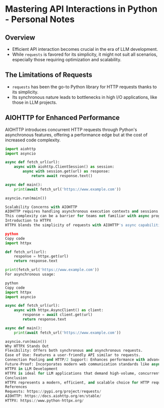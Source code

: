 # Mastering API Interactions in Python - Personal Notes

## Overview

- Efficient API interaction becomes crucial in the era of LLM development.
- While `requests` is favored for its simplicity, it might not suit all scenarios, especially those requiring optimization and scalability.

## The Limitations of Requests

- `requests` has been the go-to Python library for HTTP requests thanks to its simplicity.
- Its synchronous nature leads to bottlenecks in high I/O applications, like those in LLM projects.

## AIOHTTP for Enhanced Performance

AIOHTTP introduces concurrent HTTP requests through Python's asynchronous features, offering a performance edge but at the cost of increased code complexity.

```python
import aiohttp
import asyncio

async def fetch_url(url):
    async with aiohttp.ClientSession() as session:
        async with session.get(url) as response:
            return await response.text()

async def main():
    print(await fetch_url('https://www.example.com'))

asyncio.run(main())

Scalability Concerns with AIOHTTP
AIOHTTP requires handling asynchronous execution contexts and sessions, adding complexity.
This complexity can be a barrier for teams not familiar with async programming in Python.
Introduction to HTTPX
HTTPX blends the simplicity of requests with AIOHTTP's async capabilities, supporting both synchronous and asynchronous requests, making it a versatile choice.

python
Copy code
import httpx

def fetch_url(url):
    response = httpx.get(url)
    return response.text

print(fetch_url('https://www.example.com'))
For asynchronous usage:

python
Copy code
import httpx
import asyncio

async def fetch_url(url):
    async with httpx.AsyncClient() as client:
        response = await client.get(url)
        return response.text

async def main():
    print(await fetch_url('https://www.example.com'))

asyncio.run(main())
Why HTTPX Stands Out
Flexibility: Offers both synchronous and asynchronous requests.
Ease of Use: Features a user-friendly API similar to requests.
Connection Pooling and HTTP/2 Support: Enhances performance with advanced features out-of-the-box.
Future-Proof: Incorporates modern web communication standards like async/await syntax and HTTP/2.
HTTPX in LLM Development
HTTPX is ideal for LLM applications that demand high-volume, concurrent API interactions, thanks to its ability to switch between synchronous and asynchronous requests and its support for HTTP/2.
Conclusion
HTTPX represents a modern, efficient, and scalable choice for HTTP requests in Python, balancing simplicity with powerful asynchronous programming capabilities.
References
Requests: https://pypi.org/project/requests/
AIOHTTP: https://docs.aiohttp.org/en/stable/
HTTPX: https://www.python-httpx.org/
